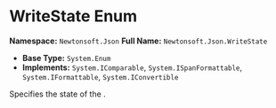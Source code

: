 # WriteState Enum

**Namespace:** `Newtonsoft.Json`
**Full Name:** `Newtonsoft.Json.WriteState`
- **Base Type:** `System.Enum`
- **Implements:** `System.IComparable`, `System.ISpanFormattable`, `System.IFormattable`, `System.IConvertible`

Specifies the state of the .